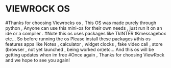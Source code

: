 # VIEWROCK OS
#Thanks for choosing Viewrocks os , This OS was made purely through python , Anyone can use this mini-os for their own needs , just run it on an ide or a compiler .
#Note this os uses packages like TkINTER tKmessagebox etc... So before running the os Please install these packages
#this os features apps like Notes , calculator , widget clocks , fake video call , store (browser , not yet launched , being worked on)etc... And this os will be getting updates when im free
#Once again , Thanks for choosing ViewRock and we hope to see you again!
